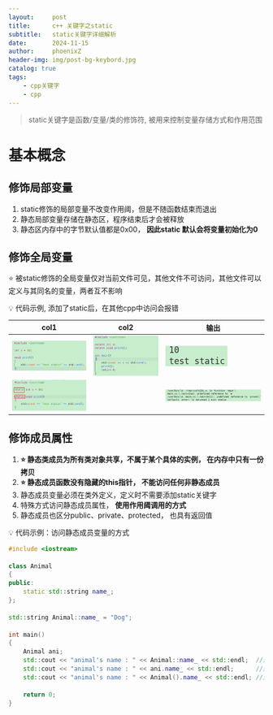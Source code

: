 ```yaml
---
layout:     post
title:      c++ 关键字之static
subtitle:   static关键字详细解析
date:       2024-11-15
author:     phoenixZ
header-img: img/post-bg-keybord.jpg
catalog: true
tags:
    - cpp关键字
    - cpp
---
```

> static关键字是函数/变量/类的修饰符, 被用来控制变量存储方式和作用范围

# 基本概念

## 修饰局部变量

1. static修饰的局部变量不改变作用阈，但是不随函数结束而退出
2. 静态局部变量存储在静态区，程序结束后才会被释放
3. 静态区内存中的字节默认值都是0x00， **因此static 默认会将变量初始化为0**

## 修饰全局变量

  ⭐️  被static修饰的全局变量仅对当前文件可见，其他文件不可访问，其他文件可以定义与其同名的变量，两者互不影响

  💡    代码示例, 添加了static后，在其他cpp中访问会报错

| col1                       | col2                   | 输出               |
| -------------------------- | ---------------------- | ------------------ |
| ![img](../pic/file1.png)     | ![img](../pic/file2.png) | ![](../pic/out1.png) |
| ![](../pic/file1_static.png) |                        | ![](../pic/out2.png) |

## 修饰成员属性

1. **⭐️ 静态类成员为所有类对象共享，不属于某个具体的实例， 在内存中只有一份拷贝**
2. **⭐️ 静态成员函数没有隐藏的this指针， 不能访问任何非静态成员**
3. 静态成员变量必须在类外定义，定义时不需要添加static关键字
4. 特殊方式访问静态成员属性， **使用作用阈调用的方式**
5. 静态成员也区分public、private、protected， 也具有返回值

 💡 代码示例：访问静态成员变量的方式

```cpp
#include <iostream>

class Animal
{
public:
    static std::string name_;
};

std::string Animal::name_ = "Dog";

int main()
{
    Animal ani;
    std::cout << "animal's name : " << Animal::name_ << std::endl;  //通过作用阈
    std::cout << "animal's name : " << ani.name_ << std::endl;      //通过对象
    std::cout << "animal's name : " << Animal().name_ << std::endl; //通过匿名对象

    return 0;
}
```
